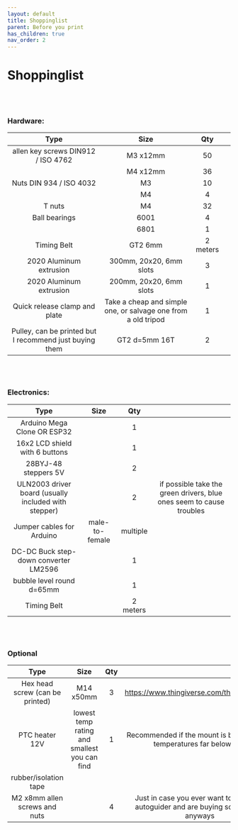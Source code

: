 ```yaml
---
layout: default
title: Shoppinglist
parent: Before you print
has_children: true
nav_order: 2
---
```


# Shoppinglist

<br/><br/>
### Hardware:

|                           Type                          	|                              Size                             	|    Qty   	|   	|
|:-------------------------------------------------------:	|:-------------------------------------------------------------:	|:--------:	|:-:	|
|            allen key screws DIN912 / ISO 4762           	|                            M3 x12mm                           	|    50    	|   	|
|                                                         	|                            M4 x12mm                           	|    36    	|   	|
|                 Nuts DIN 934 / ISO 4032                 	|                               M3                              	|    10    	|   	|
|                                                         	|                               M4                              	|     4    	|   	|
|                          T nuts                         	|                               M4                              	|    32    	|   	|
|                      Ball bearings                      	|                              6001                             	|     4    	|   	|
|                                                         	|                              6801                             	|     1    	|   	|
|                       Timing Belt                       	|                            GT2 6mm                            	| 2 meters 	|   	|
|                 2020 Aluminum extrusion                 	|                    300mm, 20x20, 6mm slots                    	|     3    	|   	|
|                 2020 Aluminum extrusion                 	|                    200mm, 20x20, 6mm slots                    	|     1    	|   	|
| Quick release clamp and plate                           	| Take a cheap and simple one, or salvage one from a old tripod 	|     1    	|   	|
| Pulley, can be printed but I recommend just buying them 	| GT2 d=5mm 16T                                                 	|     2    	|   	|

<br/><br/>
### Electronics:

|                         Type                         	|      Size      	|    Qty   	|                                                                      	|
|:----------------------------------------------------:	|:--------------:	|:--------:	|:--------------------------------------------------------------------:	|
|              Arduino Mega Clone OR ESP32             	|                	|     1    	|                                                                      	|
|            16x2 LCD shield with 6 buttons            	|                	|     1    	|                                                                      	|
|                 28BYJ-48 steppers 5V                 	|                	|     2    	|                                                                      	|
| ULN2003 driver board (usually included with stepper) 	|                	|     2    	| if possible take the green drivers, blue ones seem to cause troubles 	|
|               Jumper cables for Arduino              	| male-to-female 	| multiple 	|                                                                      	|
|         DC-DC Buck step-down converter LM2596        	|                	|     1    	|                                                                      	|
|               bubble level round d=65mm              	|                	|     1    	|                                                                      	|
|                      Timing Belt                     	|                	| 2 meters 	|                                                                      	|

<br/><br/>
### Optional

|               Type              	|                     Size                     	| Qty 	|                                                                                     	|
|:-------------------------------:	|:--------------------------------------------:	|:---:	|:-----------------------------------------------------------------------------------:	|
| Hex head screw (can be printed) 	|                   M14 x50mm                  	|  3  	|                      https://www.thingiverse.com/thing:4199778                      	|
|          PTC heater 12V         	| lowest temp rating and smallest you can find 	|  1  	|         Recommended if the mount is being used in temperatures far below 0°C        	|
|      rubber/isolation tape      	|                                              	|     	|                                                                                     	|
|  M2 x8mm allen screws and nuts  	|                                              	|  4  	| Just in case you ever want to make the autoguider and are buying screws now anyways 	|


















